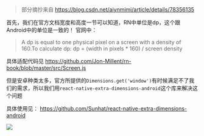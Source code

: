 > 部分摘抄来自 https://blog.csdn.net/aiynmimi/article/details/78356135

首先，我们在官方文档宽度和高度一节可以知道，RN中单位是dp，这个跟Android中的单位是一致的！ 
官网中：
> A dp is equal to one physical pixel on a screen with a density of 160.To calculate dp:
dp = (width in pixels * 160) /  screen density

具体适配代码见 https://github.com/Jon-Millent/rn-book/blob/master/src/Screen.js 

但是安卓种类太多，官方所提供的`Dimensions.get('window')`有时候满足不了我们的需求，所以我们用`react-native-extra-dimensions-android`这个库来解决这个问题

具体使用见： https://github.com/Sunhat/react-native-extra-dimensions-android

![](https://user-gold-cdn.xitu.io/2019/2/22/169142c5fa46e008?w=300&h=533&f=png&s=25678)
